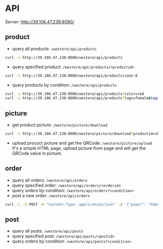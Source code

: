# API

Server: http://39.106.47.238:8080/

## product

- query all products: `/westore/api/products`

```bash
curl -i http://39.106.47.238:8080/westore/api/products
```

- query specified product: `/westore/api/products/<productid>`

```bash
curl -i http://39.106.47.238:8080/westore/api/products/coat-0
```

- query products by condition: `/westore/api/products`

```bash
curl -i http://39.106.47.238:8080/westore/api/products?color=red
curl -i http://39.106.47.238:8080/westore/api/products?tags=female&tags=shoes
```

## picture

- get product picture: `/westore/picture/download`

```bash
curl -i http://39.106.47.238:8080/westore/picture/download?productid=shoes-3&pictureid=1
```

- upload procuct picture and get the QRCode: `/westore/picture/upload`
It's a simple HTML page, upload picture from page and will get the QRCode value in picture.


## order

- query all orders: `/westore/api/orders`
- query specified order: `/westore/api/orders/<orderid>`
- query orders by condition: `/westore/api/orders?<condition>`
- post a new order: `/westore/api/orders`

```bash
curl -i -X POST -H "Content-Type: application/json" -d '{"payer": "Robert", "products": [{"id": "1", "number": 1, "size": "XS"}, {"id": "2", "number": 1,"size": "S"}], "receiver": {"address": "XXX", "phone": "13991945678", "name": "Robert Wang"}, "totalPrice": 1968.4}' http://39.106.47.238:8080/westore/api/orders
```

## post
- query all posts: `/westore/api/posts`
- query specified post: `/westore/api/posts/<postid>`
- query orders by condition: `/westore/api/posts?<condition>`

